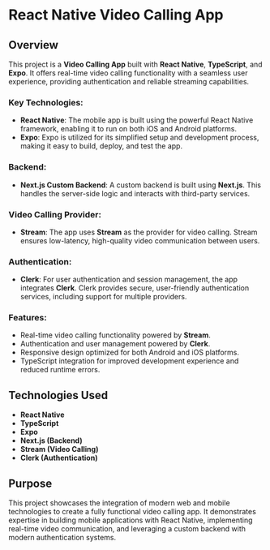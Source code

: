 # React Native Video Calling App

## Overview

This project is a **Video Calling App** built with **React Native**, **TypeScript**, and **Expo**. It offers real-time video calling functionality with a seamless user experience, providing authentication and reliable streaming capabilities. 

### Key Technologies:
- **React Native**: The mobile app is built using the powerful React Native framework, enabling it to run on both iOS and Android platforms.
- **Expo**: Expo is utilized for its simplified setup and development process, making it easy to build, deploy, and test the app.

### Backend:
- **Next.js Custom Backend**: A custom backend is built using **Next.js**. This handles the server-side logic and interacts with third-party services.
  
### Video Calling Provider:
- **Stream**: The app uses **Stream** as the provider for video calling. Stream ensures low-latency, high-quality video communication between users.

### Authentication:
- **Clerk**: For user authentication and session management, the app integrates **Clerk**. Clerk provides secure, user-friendly authentication services, including support for multiple providers.

### Features:
- Real-time video calling functionality powered by **Stream**.
- Authentication and user management powered by **Clerk**.
- Responsive design optimized for both Android and iOS platforms.
- TypeScript integration for improved development experience and reduced runtime errors.

## Technologies Used
- **React Native**
- **TypeScript**
- **Expo**
- **Next.js (Backend)**
- **Stream (Video Calling)**
- **Clerk (Authentication)**

## Purpose
This project showcases the integration of modern web and mobile technologies to create a fully functional video calling app. It demonstrates expertise in building mobile applications with React Native, implementing real-time video communication, and leveraging a custom backend with modern authentication systems.

